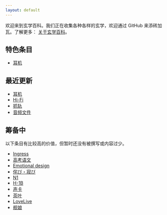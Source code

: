 ```yaml
---
layout: default
---
```


欢迎来到玄学百科。我们正在收集各种各样的玄学，欢迎通过 GitHub 来添砖加瓦。了解更多： [关于玄学百科](/wiki/关于玄学百科)。

## 特色条目

- [耳机](/wiki/耳机)

## 最近更新

- [耳机](/wiki/耳机)
- [Hi-Fi](/wiki/Hi-Fi)
- [抓轨](/wiki/抓轨)
- [音频文件](/wiki/音频文件)

## 筹备中

以下条目有比较高的价值，但暂时还没有被撰写或内容过少。

- [Ingress](/wiki/Ingress)
- [高考语文](/wiki/高考语文)
- [Emotional design](/wiki/Emotional-design)
- [侘び・寂び](/wiki/侘び・寂び)
- [N1](/wiki/N1)
- [H-1B](/wiki/H-1B)
- [声卡](/wiki/声卡)
- [茶叶](/wiki/茶叶)
- [LoveLive](/wiki/LoveLive)
- [舰娘](/wiki/舰娘)
